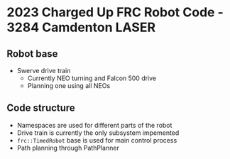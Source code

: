 # 2023 Charged Up FRC Robot Code - 3284 Camdenton LASER
## Robot base
* Swerve drive train
    * Currently NEO turning and Falcon 500 drive
    * Planning one using all NEOs
## Code structure
* Namespaces are used for different parts of the robot
* Drive train is currently the only subsystem impemented
* `frc::TimedRobot` base is used for main control process
* Path planning through PathPlanner
